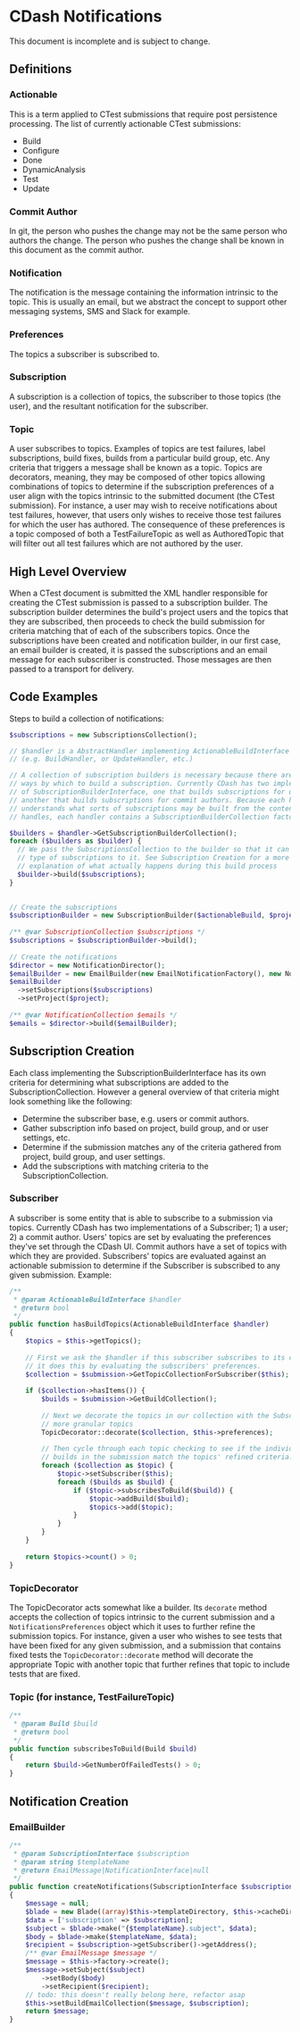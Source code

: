 # CDash Notifications

This document is incomplete and is subject to change.

## Definitions

### Actionable

This is a term applied to CTest submissions that require post persistence processing. The list of currently actionable CTest submissions:
* Build
* Configure
* Done
* DynamicAnalysis
* Test
* Update

### Commit Author

In git, the person who pushes the change may not be the same person who authors the change. The person who pushes the change shall be known in this document as the commit author.

### Notification

The notification is the message containing the information intrinsic to the topic. This is usually an email, but we  abstract the concept to support other messaging systems, SMS and Slack for example.

### Preferences

The topics a subscriber is subscribed to.

### Subscription

A subscription is a collection of topics, the subscriber to those topics (the user), and the resultant notification for the subscriber.

### Topic

A user subscribes to topics. Examples of topics are test failures, label subscriptions, build fixes, builds from a particular build group, etc. Any criteria that triggers a message shall be known as a topic. Topics are decorators, meaning, they may be composed of other topics allowing combinations of topics to determine if the subscription preferences of a user align with the topics intrinsic to the submitted document (the CTest submission). For instance, a user may wish to receive notifications about test failures, however, that users only wishes to receive those test failures for which the user has authored. The consequence of these preferences is a topic composed of both a TestFailureTopic as well as AuthoredTopic that will filter out all test failures which are not authored by the user.  

## High Level Overview

When a CTest document is submitted the XML handler responsible for creating the CTest submission is passed to a subscription builder. The subscription builder determines the build's project users and the topics that they are subscribed, then proceeds to check the build submission for criteria matching that of each of the subscribers topics. Once the subscriptions have been created and notification builder, in our first case, an email builder is created, it is passed the subscriptions and an email message for each subscriber is constructed. Those messages are then passed to a transport for delivery.

## Code Examples

Steps to build a collection of notifications:

```php
$subscriptions = new SubscriptionsCollection();

// $handler is a AbstractHandler implementing ActionableBuildInterface
// (e.g. BuildHandler, or UpdateHandler, etc.)

// A collection of subscription builders is necessary because there are various
// ways by which to build a subscription. Currently CDash has two implementations
// of SubscriptionBuilderInterface, one that builds subscriptions for users and
// another that builds subscriptions for commit authors. Because each handler
// understands what sorts of subscriptions may be built from the content it 
// handles, each handler contains a SubscriptionBuilderCollection factory method.

$builders = $handler->GetSubscriptionBuilderCollection();
foreach ($builders as $builder) {
  // We pass the SubscriptionsCollection to the builder so that it can add its
  // type of subscriptions to it. See Subscription Creation for a more detailed
  // explanation of what actually happens during this build process
  $builder->build($subscriptions);
}

  
// Create the subscriptions
$subscriptionBuilder = new SubscriptionBuilder($actionableBuild, $project);  
  
/** @var SubscriptionCollection $subscriptions */
$subscriptions = $subscriptionBuilder->build();  
  
// Create the notifications
$director = new NotificationDirector();
$emailBuilder = new EmailBuilder(new EmailNotificationFactory(), new NotificationCollection());
$emailBuilder
  ->setSubscriptions($subscriptions)
  ->setProject($project);
  
/** @var NotificationCollection $emails */
$emails = $director->build($emailBuilder);
```

## Subscription Creation

Each class implementing the SubscriptionBuilderInterface has its own criteria for determining what subscriptions are added to the SubscriptionCollection. However a general overview of that criteria might look something like the following:
* Determine the subscriber base, e.g. users or commit authors.
* Gather subscription info based on project, build group, and or user settings, etc.
* Determine if the submission matches any of the criteria gathered from project, build group, and user settings.
* Add the subscriptions with matching criteria to the SubscriptionCollection.

### Subscriber

A subscriber is some entity that is able to subscribe to a submission via topics. Currently CDash has two implementations of a Subscriber; 1) a user; 2) a commit author. Users' topics are set by evaluating the preferences they've set through the CDash UI. Commit authors have a set of topics with which they are provided. Subscribers' topics are evaluated against an actionable submission to determine if the Subscriber is subscribed to any given submission. Example:

```php
/**
 * @param ActionableBuildInterface $handler
 * @return bool
 */
public function hasBuildTopics(ActionableBuildInterface $handler)
{
    $topics = $this->getTopics();
    
    // First we ask the $handler if this subscriber subscribes to its content;
    // it does this by evaluating the subscribers' preferences.
    $collection = $submission->GetTopicCollectionForSubscriber($this);
    
    if ($collection->hasItems()) {
        $builds = $submission->GetBuildCollection();
        
        // Next we decorate the topics in our collection with the Subscribers'
        // more granular topics
        TopicDecorator::decorate($collection, $this->preferences);
        
        // Then cycle through each topic checking to see if the individual
        // builds in the submission match the topics' refined criteria.
        foreach ($collection as $topic) {
            $topic->setSubscriber($this);
            foreach ($builds as $build) {
                if ($topic->subscribesToBuild($build)) {
                    $topic->addBuild($build);
                    $topics->add($topic);
                }
            }
        }
    }
    
    return $topics->count() > 0;
}
```
### TopicDecorator

The TopicDecorator acts somewhat like a builder. Its `decorate` method accepts the collection of topics intrinsic to the current submission and a `NotificationsPreferences` object which it uses to further refine the submission topics. For instance, given a user who wishes to see tests that have been fixed for any given submission, and a submission that contains fixed tests the `TopicDecorator::decorate` method will decorate the appropriate Topic with another topic that further refines that topic to include tests that are fixed.

### Topic (for instance, TestFailureTopic)
```php
/**
 * @param Build $build
 * @return bool
 */
public function subscribesToBuild(Build $build)
{
    return $build->GetNumberOfFailedTests() > 0;
}
 ```

## Notification Creation
### EmailBuilder
```php
/**
 * @param SubscriptionInterface $subscription
 * @param string $templateName
 * @return EmailMessage|NotificationInterface|null
 */
public function createNotifications(SubscriptionInterface $subscription, $templateName)
{
    $message = null;
    $blade = new Blade((array)$this->templateDirectory, $this->cacheDirectory);
    $data = ['subscription' => $subscription];
    $subject = $blade->make("{$templateName}.subject", $data);
    $body = $blade->make($templateName, $data);
    $recipient = $subscription->getSubscriber()->getAddress();
    /** @var EmailMessage $message */
    $message = $this->factory->create();
    $message->setSubject($subject)
        ->setBody($body)
        ->setRecipient($recipient);
    // todo: this doesn't really belong here, refactor asap
    $this->setBuildEmailCollection($message, $subscription);
    return $message;
}
```
